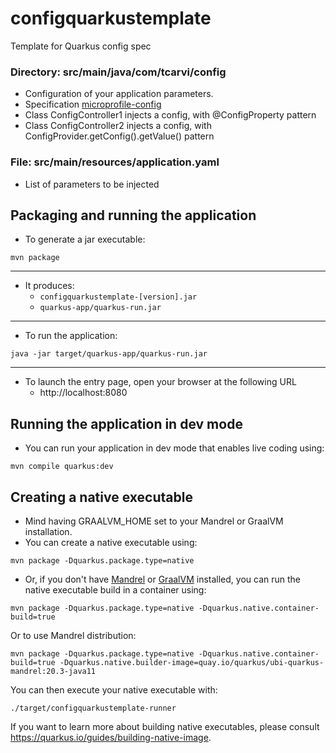 # configquarkustemplate
Template for Quarkus config spec

### Directory: src/main/java/com/tcarvi/config
- Configuration of your application parameters. 
- Specification [microprofile-config](https://microprofile.io/project/eclipse/microprofile-config)
- Class ConfigController1 injects a config, with @ConfigProperty pattern
- Class ConfigController2 injects a config, with ConfigProvider.getConfig().getValue() pattern

### File: src/main/resources/application.yaml
- List of parameters to be injected 

## Packaging and running the application
- To generate a jar executable:  
```console
mvn package
```  

---

- It produces:  
    - `configquarkustemplate-[version].jar`
    - `quarkus-app/quarkus-run.jar`

---

- To run the application:
```console
java -jar target/quarkus-app/quarkus-run.jar
```  

---

- To launch the entry page, open your browser at the following URL
    - http://localhost:8080

## Running the application in dev mode
- You can run your application in dev mode that enables live coding using:  
```console
mvn compile quarkus:dev
```  

## Creating a native executable
- Mind having GRAALVM_HOME set to your Mandrel or GraalVM installation.
- You can create a native executable using:
```console
mvn package -Dquarkus.package.type=native
```  
- Or, if you don't have [Mandrel](https://github.com/graalvm/mandrel/releases/) or
[GraalVM](https://github.com/graalvm/graalvm-ce-builds/releases) installed, you can run the native executable
build in a container using:
```console
mvn package -Dquarkus.package.type=native -Dquarkus.native.container-build=true
```  
Or to use Mandrel distribution:
```console
mvn package -Dquarkus.package.type=native -Dquarkus.native.container-build=true -Dquarkus.native.builder-image=quay.io/quarkus/ubi-quarkus-mandrel:20.3-java11
```  

You can then execute your native executable with:
```console
./target/configquarkustemplate-runner
```  
If you want to learn more about building native executables, please consult https://quarkus.io/guides/building-native-image.